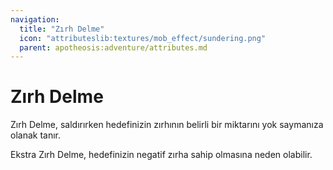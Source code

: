 ```yaml
---
navigation:
  title: "Zırh Delme"
  icon: "attributeslib:textures/mob_effect/sundering.png"
  parent: apotheosis:adventure/attributes.md
---
```


# Zırh Delme

<Color id="blue">Zırh Delme</Color>, saldırırken hedefinizin zırhının belirli bir miktarını yok saymanıza olanak tanır.

Ekstra Zırh Delme, hedefinizin negatif zırha sahip olmasına neden olabilir.

